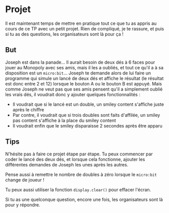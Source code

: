 # Projet

Il est maintenant temps de mettre en pratique tout ce que tu as appris au
cours de ce TP avec un petit projet. Rien de compliqué, je te rassure, et puis
si tu as des questions, les organisateurs sont là pour ça !

## But

Joseph est dans la panade... Il aurait besoin de deux dés à 6 faces pour jouer
au Monopoly avec ses amis, mais il les a oubliés, et tout ce qu'il a à sa
disposition est un `micro:bit`... 
Joseph te demande alors de lui faire un programme qui simule un lancé de deux 
dés et affiche le résultat (le résultat est donc entre 2 et 12) lorsque le
bouton A ou le bouton B est appuyé. 
Mais comme Joseph ne veut pas que ses amis pensent qu'il a simplement
oublié les vrais dés, il voudrait donc y ajouter quelques fonctionnalités : 
- Il voudrait que si le lancé est un double, un smiley content s'affiche
juste après le chiffre
- Par contre, il voudrait que si trois doubles sont faits d'affilée, un smiley pas
content s'affiche à la place du smiley content
- Il voudrait enfin que le smiley disparaisse 2 secondes après être apparu

## Tips

N'hésite pas à faire ce projet étape par étape. Tu peux commencer par coder le
lancé des deux dés, et lorsque cela fonctionne, ajouter les différentes demandes
de Joseph les unes après les autres. 

Pense aussi à remettre le nombre de doubles à zéro lorsque le `micro:bit` change
de joueur ! 

Tu peux aussi utiliser la fonction `display.clear()` pour effacer l'écran.

Si tu as une quelconque question, encore une fois, les organisateurs sont là
pour y répondre. 

